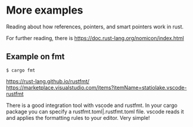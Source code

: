 
# More examples

Reading about how references, pointers, and smart pointers work in rust.

For further reading, there is https://doc.rust-lang.org/nomicon/index.html

## Example on fmt

```
$ cargo fmt
```

https://rust-lang.github.io/rustfmt/
https://marketplace.visualstudio.com/items?itemName=statiolake.vscode-rustfmt

There is a good integration tool with vscode and rustfmt. In your cargo package
you can specify a rustfmt.toml|.rustfmt.toml file. vscode reads it and applies
the formatting rules to your editor. Very simple!
